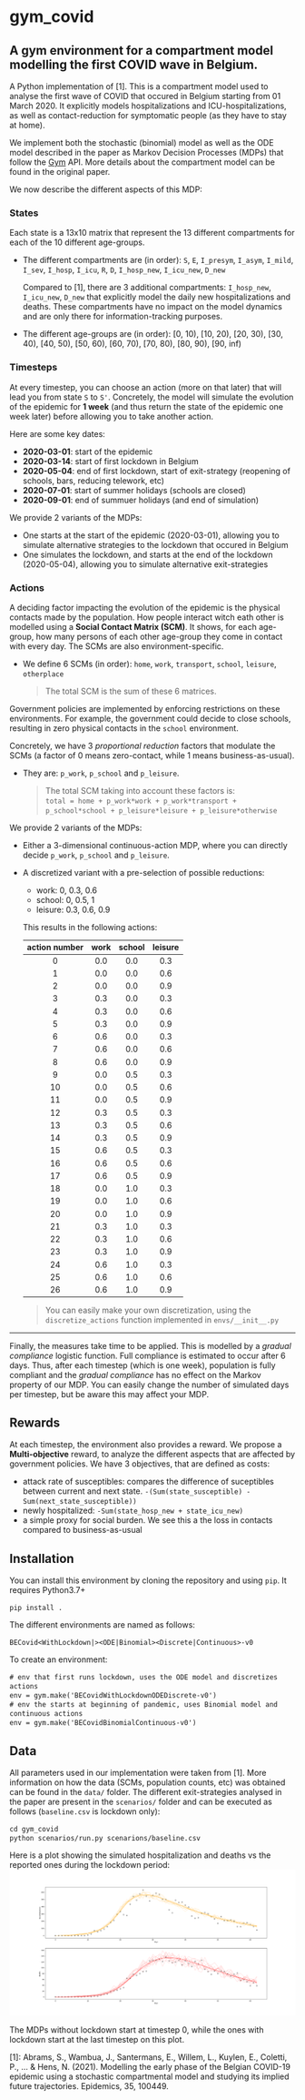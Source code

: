 # gym_covid
## A gym environment for a compartment model modelling the first COVID wave in Belgium.

A Python implementation of [1]. This is a compartment model used to analyse the first wave of COVID that occured in Belgium starting from 01 March 2020. It explicitly models hospitalizations and ICU-hospitalizations, as well as contact-reduction for symptomatic people (as they have to stay at home).

We implement both the stochastic (binomial) model as well as the ODE model described in the paper as Markov Decision Processes (MDPs) that follow the [Gym](https://github.com/openai/gym) API. More details about the compartment model can be found in the original paper.

 We now describe the different aspects of this MDP:

### States

Each state is a 13x10 matrix that represent the 13 different compartments for each of the 10 different age-groups.

 - The different compartments are (in order): `S`, `E`, `I_presym`, `I_asym`, `I_mild`, `I_sev`, `I_hosp`, `I_icu`, `R`, `D`, `I_hosp_new`, `I_icu_new`, `D_new`

   Compared to [1], there are 3 additional compartments: `I_hosp_new`, `I_icu_new`, `D_new` that explicitly model the daily new hospitalizations and deaths. These compartments have no impact on the model dynamics and are only there for information-tracking purposes.

 - The different age-groups are (in order): [0, 10), [10, 20), [20, 30), [30, 40), [40, 50), [50, 60), [60, 70), [70, 80), [80, 90), [90, inf)

### Timesteps

At every timestep, you can choose an action (more on that later) that will lead you from state `S` to `S'`. Concretely, the model will simulate the evolution of the epidemic for **1 week** (and thus return the state of the epidemic one week later) before allowing you to take another action. 

Here are some key dates:
 - **2020-03-01**: start of the epidemic
 - **2020-03-14**: start of first lockdown in Belgium
 - **2020-05-04**: end of first lockdown, start of exit-strategy (reopening of schools, bars, reducing telework, etc)
 - **2020-07-01**: start of summer holidays (schools are closed)
 - **2020-09-01**: end of summuer holidays (and end of simulation)

We provide 2 variants of the MDPs:
 - One starts at the start of the epidemic (2020-03-01), allowing you to simulate alternative strategies to the lockdown that occured in Belgium
 - One simulates the lockdown, and starts at the end of the lockdown (2020-05-04), allowing you to simulate alternative exit-strategies

### Actions

A deciding factor impacting the evolution of the epidemic is the physical contacts made by the population. How people interact witch eath other is modelled using a **Social Contact Matrix (SCM)**. It shows, for each age-group, how many persons of each other age-group they come in contact with every day. The SCMs are also environment-specific.

 - We define 6 SCMs (in order): `home`, `work`, `transport`, `school`, `leisure`, `otherplace`

   > The total SCM is the sum of these 6 matrices.

Government policies are implemented by enforcing restrictions on these environments. For example, the government could decide to close schools, resulting in zero physical contacts in the `school` environment.

Concretely, we have 3 *proportional reduction* factors that modulate the SCMs (a factor of 0 means zero-contact, while 1 means business-as-usual).

 - They are: `p_work`, `p_school` and `p_leisure`.

   > The total SCM  taking into account these factors is:  
   `total = home + p_work*work + p_work*transport + p_school*school + p_leisure*leisure + p_leisure*otherwise`

We provide 2 variants of the MDPs:
 - Either a 3-dimensional continuous-action MDP, where you can directly decide `p_work`, `p_school` and `p_leisure`.
 - A discretized variant with a pre-selection of possible reductions:
   * work: 0, 0.3, 0.6
   * school: 0, 0.5, 1
   * leisure: 0.3, 0.6, 0.9

   This results in the following actions:

    |action number|work|school|leisure|
    |:-----------:|:--:|:----:|:-----:|
    |0|0.0|0.0|0.3|
    |1|0.0|0.0|0.6|
    |2|0.0|0.0|0.9|
    |3|0.3|0.0|0.3|
    |4|0.3|0.0|0.6|
    |5|0.3|0.0|0.9|
    |6|0.6|0.0|0.3|
    |7|0.6|0.0|0.6|
    |8|0.6|0.0|0.9|
    |9|0.0|0.5|0.3|
    |10|0.0|0.5|0.6|
    |11|0.0|0.5|0.9|
    |12|0.3|0.5|0.3|
    |13|0.3|0.5|0.6|
    |14|0.3|0.5|0.9|
    |15|0.6|0.5|0.3|
    |16|0.6|0.5|0.6|
    |17|0.6|0.5|0.9|
    |18|0.0|1.0|0.3|
    |19|0.0|1.0|0.6|
    |20|0.0|1.0|0.9|
    |21|0.3|1.0|0.3|
    |22|0.3|1.0|0.6|
    |23|0.3|1.0|0.9|
    |24|0.6|1.0|0.3|
    |25|0.6|1.0|0.6|
    |26|0.6|1.0|0.9|

   > You can easily make your own discretization, using the `discretize_actions` function implemented in `envs/__init__.py`

________________
Finally, the measures take time to be applied. This is modelled by a *gradual compliance* logistic function. Full compliance is estimated to occur after 6 days. Thus, after each timestep (which is one week), population is fully compliant and the *gradual compliance* has no effect on the Markov property of our MDP. You can easily change the number of simulated days per timestep, but be aware this may affect your MDP.

## Rewards

At each timestep, the environment also provides a reward. We propose a **Multi-objective** reward, to analyze the different aspects that are affected by government policies.
We have 3 objectives, that are defined as costs:
 - attack rate of susceptibles: compares the difference of suceptibles between current and next state. `-(Sum(state_susceptible) - Sum(next_state_susceptible))`
 - newly hospitalized: `-Sum(state_hosp_new + state_icu_new)`
 - a simple proxy for social burden. We see this a the loss in contacts compared to business-as-usual

## Installation

You can install this environment by cloning the repository and using `pip`. It requires Python3.7+

```
pip install .
```

The different environments are named as follows:
```
BECovid<WithLockdown|><ODE|Binomial><Discrete|Continuous>-v0
```

To create an environment:
```
# env that first runs lockdown, uses the ODE model and discretizes actions
env = gym.make('BECovidWithLockdownODEDiscrete-v0')
# env the starts at beginning of pandemic, uses Binomial model and continuous actions
env = gym.make('BECovidBinomialContinuous-v0')
```

## Data

All parameters used in our implementation were taken from [1]. More information on how the data (SCMs, population counts, etc) was obtained can be found in the `data/` folder. The different exit-strategies analysed in the paper are present in the `scenarios/` folder and can be executed as follows (`baseline.csv` is lockdown only):
```
cd gym_covid
python scenarios/run.py scenarions/baseline.csv
```

Here is a plot showing the simulated hospitalization and deaths vs the reported ones during the lockdown period:
![wave 1 simulation](/docs/assets/wave1.png "A simulation of the first wave")

The MDPs without lockdown start at timestep 0, while the ones with lockdown start at the last timestep on this plot. 

[1]: Abrams, S., Wambua, J., Santermans, E., Willem, L., Kuylen, E., Coletti, P., ... & Hens, N. (2021). Modelling the early phase of the Belgian COVID-19 epidemic using a stochastic compartmental model and studying its implied future trajectories. Epidemics, 35, 100449.
